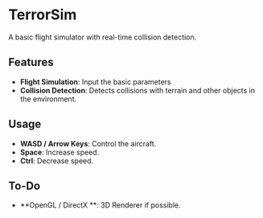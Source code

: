 # TerrorSim 

A basic flight simulator with real-time collision detection.

## Features
- **Flight Simulation**: Input the basic parameters
- **Collision Detection**: Detects collisions with terrain and other objects in the environment.

## Usage

- **WASD / Arrow Keys**: Control the aircraft.
- **Space**: Increase speed.
- **Ctrl**: Decrease speed.

## To-Do

- **OpenGL / DirectX **: 3D Renderer if possible.
